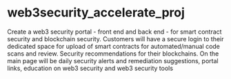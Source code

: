 # web3security_accelerate_proj
Create a web3 security portal - front end and back end - for smart contract security and blockchain security. Customers will have a secure login to their dedicated space for upload of smart contracts for automated/manual code scans and review. Security recommendations for their blockchains. On the main page will be daily security alerts and remediation suggestions, portal links, education on web3 security and web3 security tools
